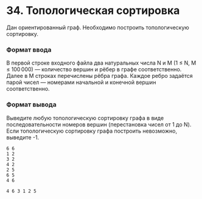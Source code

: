 # 34. Топологическая сортировка

Дан ориентированный граф. Необходимо построить топологическую сортировку.

### Формат ввода

В первой строке входного файла два натуральных числа N и M (1 ≤ N, M ≤ 100 000) — количество вершин и рёбер в графе соответственно. Далее в M строках перечислены рёбра графа. Каждое ребро задаётся парой чисел — номерами начальной и конечной вершин соответственно.

### Формат вывода

Выведите любую топологическую сортировку графа в виде последовательности номеров вершин (перестановка чисел от 1 до N). Если топологическую сортировку графа построить невозможно, выведите -1.


```text
6 6
1 2
3 2
4 2
2 5
6 5
4 6
```

```text
4 6 3 1 2 5 
```
